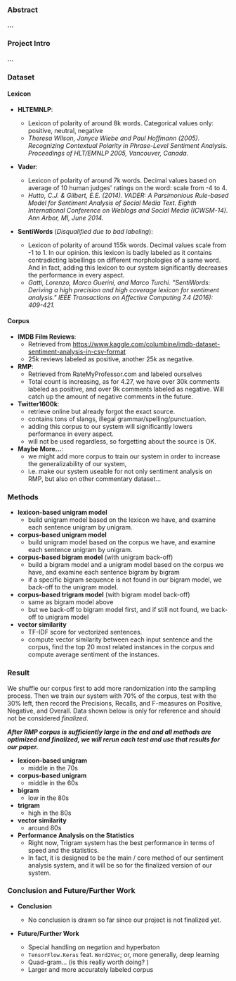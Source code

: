 ### Abstract
__...__

### Project Intro
__...__

### Dataset
#### Lexicon
* __HLTEMNLP__: 
  * Lexicon of polarity of around 8k words. Categorical values only: positive, neutral, negative
  * _Theresa Wilson, Janyce Wiebe and Paul Hoffmann (2005). Recognizing Contextual Polarity in Phrase-Level Sentiment Analysis. Proceedings of HLT/EMNLP 2005, Vancouver, Canada._

* __Vader__: 
  * Lexicon of polarity of around 7k words. Decimal values based on average of 10 human judges' ratings on the word: scale from -4 to 4. 
  * _Hutto, C.J. & Gilbert, E.E. (2014). VADER: A Parsimonious Rule-based Model for Sentiment Analysis of Social Media Text. Eighth International Conference on Weblogs and Social Media (ICWSM-14). Ann Arbor, MI, June 2014._

* __SentiWords__ (_Disqualified due to bad labeling_): 
  * Lexicon of polarity of around 155k words. Decimal values scale from -1 to 1. In our opinion. this lexicon is badly labeled as it contains contradicting labellings on different morphologies of a same word. And in fact, adding this lexicon to our system significantly decreases the performance in every aspect. 
  * _Gatti, Lorenzo, Marco Guerini, and Marco Turchi. "SentiWords: Deriving a high precision and high coverage lexicon for sentiment analysis." IEEE Transactions on Affective Computing 7.4 (2016): 409-421._

#### Corpus
* __IMDB Film Reviews__: 
  * Retrieved from https://www.kaggle.com/columbine/imdb-dataset-sentiment-analysis-in-csv-format 
  * 25k reviews labeled as positive, another 25k as negative. 
* __RMP__: 
  * Retrieved from RateMyProfessor.com and labeled ourselves
  * Total count is increasing, as for 4.27, we have over 30k comments labeled as positive, and over 9k comments labeled as negative. Will catch up the amount of negative comments in the future. 
* __Twitter1600k__: 
  * retrieve online but already forgot the exact source. 
  * contains tons of slangs, illegal grammar/spelling/punctuation. 
  * adding this corpus to our system will significantly lowers performance in every aspect. 
  * will not be used regardless, so forgetting about the source is OK. 
* __Maybe More...__: 
  * we might add more corpus to train our system in order to increase the generalizability of our system, 
  * i.e. make our system useable for not only sentiment analysis on RMP, but also on other commentary dataset... 


### Methods 
* __lexicon-based unigram model__
  * build unigram model based on the lexicon we have, and examine each sentence unigram by unigram. 
* __corpus-based unigram model__
  * build unigram model based on the corpus we have, and examine each sentence unigram by unigram. 
* __corpus-based bigram model__ (with unigram back-off)
  * build a bigram model and a unigram model based on the corpus we have, and examine each sentence bigram by bigram
  * if a specific bigram sequence is not found in our bigram model, we back-off to the unigram model. 
* __corpus-based trigram model__ (with bigram model back-off)
  * same as bigram model above
  * but we back-off to bigram model first, and if still not found, we back-off to unigram model
* __vector similarity__
  * TF-IDF score for vectorized sentences. 
  * compute vector similarity between each input sentence and the corpus, find the top 20 most related instances in the corpus and compute average sentiment of the instances. 

### Result
We shuffle our corpus first to add more randomization into the sampling process. Then we train our system with 70% of the corpus, test with the 30% left, then record the Precisions, Recalls, and F-measures on Positive, Negative, and Overall. Data shown below is only for reference and should not be considered _finalized_. 

**_After RMP corpus is sufficiently large in the end and all methods are optimized and finalized, we will rerun each test and use that results for our paper._**

* __lexicon-based unigram__
  * middle in the 70s
* __corpus-based unigram__ 
  * middle in the 60s
* __bigram__
  * low in the 80s 
* __trigram__
  * high in the 80s
* __vector similarity__
  * around 80s
* __Performance Analysis on the Statistics__ 
  * Right now, Trigram system has the best performance in terms of speed and the statistics. 
  * In fact, it is designed to be the main / core method of our sentiment analysis system, and it will be so for the finalized version of our system. 

### Conclusion and Future/Further Work
* __Conclusion__ 
  * No conclusion is drawn so far since our project is not finalized yet. 

* __Future/Further Work__
  * Special handling on negation and hyperbaton
  * `TensorFlow.Keras` feat. `Word2Vec`; or, more generally, deep learning
  * Quad-gram... (is this really worth doing? )
  * Larger and more accurately labeled corpus
